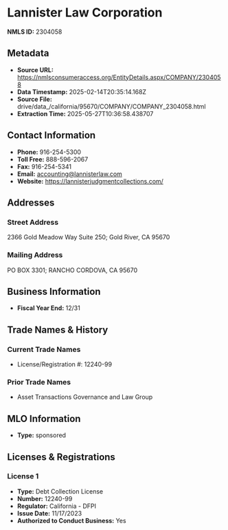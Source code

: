 # Lannister Law Corporation

**NMLS ID:** 2304058

## Metadata
- **Source URL:** https://nmlsconsumeraccess.org/EntityDetails.aspx/COMPANY/2304058
- **Data Timestamp:** 2025-02-14T20:35:14.168Z
- **Source File:** drive/data_/california/95670/COMPANY/COMPANY_2304058.html
- **Extraction Time:** 2025-05-27T10:36:58.438707

## Contact Information
- **Phone:** 916-254-5300
- **Toll Free:** 888-596-2067
- **Fax:** 916-254-5341
- **Email:** accounting@lannisterlaw.com
- **Website:** https://lannisterjudgmentcollections.com/

## Addresses
### Street Address
2366 Gold Meadow Way Suite 250; Gold River, CA 95670

### Mailing Address
PO BOX 3301; RANCHO CORDOVA, CA 95670

## Business Information
- **Fiscal Year End:** 12/31

## Trade Names & History
### Current Trade Names
- License/Registration #: 12240-99

### Prior Trade Names
- Asset Transactions Governance and Law Group

## MLO Information
- **Type:** sponsored

## Licenses & Registrations

### License 1
- **Type:** Debt Collection License
- **Number:** 12240-99
- **Regulator:** California - DFPI
- **Issue Date:** 11/17/2023
- **Authorized to Conduct Business:** Yes
